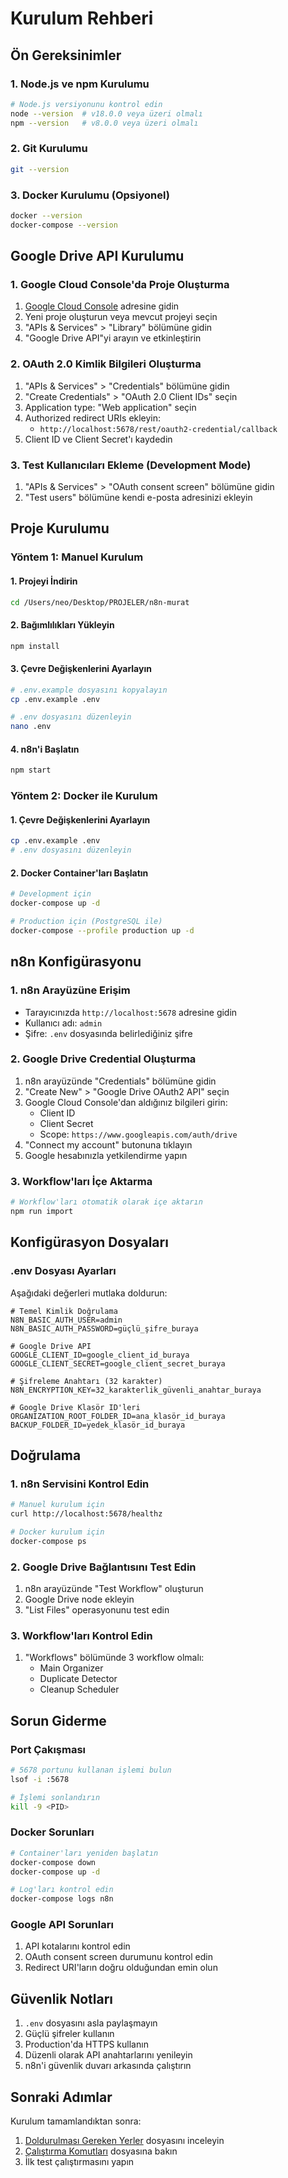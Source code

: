 # Kurulum Rehberi

## Ön Gereksinimler

### 1. Node.js ve npm Kurulumu
```bash
# Node.js versiyonunu kontrol edin
node --version  # v18.0.0 veya üzeri olmalı
npm --version   # v8.0.0 veya üzeri olmalı
```

### 2. Git Kurulumu
```bash
git --version
```

### 3. Docker Kurulumu (Opsiyonel)
```bash
docker --version
docker-compose --version
```

## Google Drive API Kurulumu

### 1. Google Cloud Console'da Proje Oluşturma
1. [Google Cloud Console](https://console.cloud.google.com/) adresine gidin
2. Yeni proje oluşturun veya mevcut projeyi seçin
3. "APIs & Services" > "Library" bölümüne gidin
4. "Google Drive API"yi arayın ve etkinleştirin

### 2. OAuth 2.0 Kimlik Bilgileri Oluşturma
1. "APIs & Services" > "Credentials" bölümüne gidin
2. "Create Credentials" > "OAuth 2.0 Client IDs" seçin
3. Application type: "Web application" seçin
4. Authorized redirect URIs ekleyin:
   - `http://localhost:5678/rest/oauth2-credential/callback`
5. Client ID ve Client Secret'ı kaydedin

### 3. Test Kullanıcıları Ekleme (Development Mode)
1. "APIs & Services" > "OAuth consent screen" bölümüne gidin
2. "Test users" bölümüne kendi e-posta adresinizi ekleyin

## Proje Kurulumu

### Yöntem 1: Manuel Kurulum

#### 1. Projeyi İndirin
```bash
cd /Users/neo/Desktop/PROJELER/n8n-murat
```

#### 2. Bağımlılıkları Yükleyin
```bash
npm install
```

#### 3. Çevre Değişkenlerini Ayarlayın
```bash
# .env.example dosyasını kopyalayın
cp .env.example .env

# .env dosyasını düzenleyin
nano .env
```

#### 4. n8n'i Başlatın
```bash
npm start
```

### Yöntem 2: Docker ile Kurulum

#### 1. Çevre Değişkenlerini Ayarlayın
```bash
cp .env.example .env
# .env dosyasını düzenleyin
```

#### 2. Docker Container'ları Başlatın
```bash
# Development için
docker-compose up -d

# Production için (PostgreSQL ile)
docker-compose --profile production up -d
```

## n8n Konfigürasyonu

### 1. n8n Arayüzüne Erişim
- Tarayıcınızda `http://localhost:5678` adresine gidin
- Kullanıcı adı: `admin`
- Şifre: `.env` dosyasında belirlediğiniz şifre

### 2. Google Drive Credential Oluşturma
1. n8n arayüzünde "Credentials" bölümüne gidin
2. "Create New" > "Google Drive OAuth2 API" seçin
3. Google Cloud Console'dan aldığınız bilgileri girin:
   - Client ID
   - Client Secret
   - Scope: `https://www.googleapis.com/auth/drive`
4. "Connect my account" butonuna tıklayın
5. Google hesabınızla yetkilendirme yapın

### 3. Workflow'ları İçe Aktarma
```bash
# Workflow'ları otomatik olarak içe aktarın
npm run import
```

## Konfigürasyon Dosyaları

### .env Dosyası Ayarları
Aşağıdaki değerleri mutlaka doldurun:

```env
# Temel Kimlik Doğrulama
N8N_BASIC_AUTH_USER=admin
N8N_BASIC_AUTH_PASSWORD=güçlü_şifre_buraya

# Google Drive API
GOOGLE_CLIENT_ID=google_client_id_buraya
GOOGLE_CLIENT_SECRET=google_client_secret_buraya

# Şifreleme Anahtarı (32 karakter)
N8N_ENCRYPTION_KEY=32_karakterlik_güvenli_anahtar_buraya

# Google Drive Klasör ID'leri
ORGANIZATION_ROOT_FOLDER_ID=ana_klasör_id_buraya
BACKUP_FOLDER_ID=yedek_klasör_id_buraya
```

## Doğrulama

### 1. n8n Servisini Kontrol Edin
```bash
# Manuel kurulum için
curl http://localhost:5678/healthz

# Docker kurulum için
docker-compose ps
```

### 2. Google Drive Bağlantısını Test Edin
1. n8n arayüzünde "Test Workflow" oluşturun
2. Google Drive node ekleyin
3. "List Files" operasyonunu test edin

### 3. Workflow'ları Kontrol Edin
1. "Workflows" bölümünde 3 workflow olmalı:
   - Main Organizer
   - Duplicate Detector
   - Cleanup Scheduler

## Sorun Giderme

### Port Çakışması
```bash
# 5678 portunu kullanan işlemi bulun
lsof -i :5678

# İşlemi sonlandırın
kill -9 <PID>
```

### Docker Sorunları
```bash
# Container'ları yeniden başlatın
docker-compose down
docker-compose up -d

# Log'ları kontrol edin
docker-compose logs n8n
```

### Google API Sorunları
1. API kotalarını kontrol edin
2. OAuth consent screen durumunu kontrol edin
3. Redirect URI'ların doğru olduğundan emin olun

## Güvenlik Notları

1. `.env` dosyasını asla paylaşmayın
2. Güçlü şifreler kullanın
3. Production'da HTTPS kullanın
4. Düzenli olarak API anahtarlarını yenileyin
5. n8n'i güvenlik duvarı arkasında çalıştırın

## Sonraki Adımlar

Kurulum tamamlandıktan sonra:
1. [Doldurulması Gereken Yerler](doldurulmasi-gereken-yerler.md) dosyasını inceleyin
2. [Çalıştırma Komutları](commands.md) dosyasına bakın
3. İlk test çalıştırmasını yapın